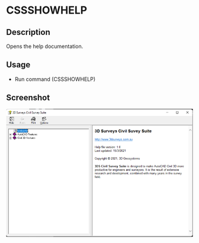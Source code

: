 # CSSSHOWHELP

## Description

Opens the help documentation.

## Usage

* Run command (CSSSHOWHELP)

## Screenshot

![Help](../../images/screenshots/help.png)
